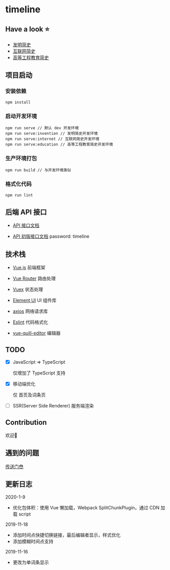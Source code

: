 # timeline

## Have a look :star:

- [发明简史](http://invention.welishi.cn/)
- [互联网简史](http://internet.welishi.cn/)
- [高等工程教育简史](http://education.welishi.cn/)

## 项目启动

### 安装依赖
```
npm install
```

### 启动开发环境
```
npm run serve // 默认 dev 开发环境
npm run serve:invention // 发明简史开发环境
npm run serve:internet // 互联网简史开发环境
npm run serve:education // 高等工程教育简史开发环境
```

### 生产环境打包
```
npm run build // 与开发环境类似
```

### 格式化代码
```
npm run lint
```



## 后端 API 接口

- [API 接口文档](https://www.eolinker.com/#/share/index?shareCode=RsqC2F)

- [API 初版接口文档](https://www.eolinker.com/#/share/project/api/?groupID=-1&shareCode=SejBfm)
  password: timeline



## 技术栈

- [Vue.js](https://vuejs.org/) 前端框架
- [Vue Router](https://router.vuejs.org/) 路由处理
- [Vuex](https://vuex.vuejs.org/) 状态处理
- [Element UI](https://element.eleme.cn/#/zh-CN) UI 组件库
- [axios](https://github.com/axios/axios) 网络请求库
- [Eslint](https://eslint.org/) 代码格式化

- [vue-quill-editor](https://github.com/surmon-china/vue-quill-editor) 编辑器



## TODO

- [x] JavaScript => TypeScript

  仅增加了 TypeScript 支持

- [x] 移动端优化

  仅 首页及词条页

- [ ] SSR(Server Side Renderer) 服务端渲染

## Contribution

欢迎:raised_hands:

## 遇到的问题

[传送门:flushed:](./docs/questions.md)


## 更新日志
2020-1-9

- 优化包体积：使用 Vue 懒加载，Webpack SplitChunkPlugin，通过 CDN 加载 script

2019-11-18

- 添加时间点快捷切换链接，最后编辑者显示，样式优化
- 添加模糊时间点支持

2019-11-16

- 更改为单词条显示